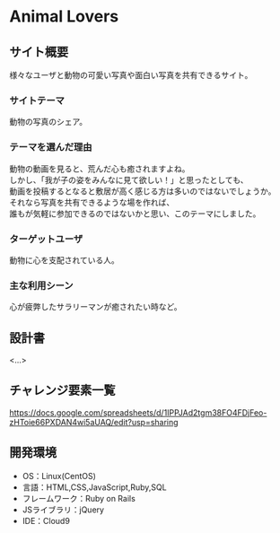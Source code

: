 # Animal Lovers

## サイト概要
様々なユーザと動物の可愛い写真や面白い写真を共有できるサイト。

### サイトテーマ
動物の写真のシェア。

### テーマを選んだ理由
動物の動画を見ると、荒んだ心も癒されますよね。  
しかし、「我が子の姿をみんなに見て欲しい！」と思ったとしても、  
動画を投稿するとなると敷居が高く感じる方は多いのではないでしょうか。  
それなら写真を共有できるような場を作れば、  
誰もが気軽に参加できるのではないかと思い、このテーマにしました。

### ターゲットユーザ
動物に心を支配されている人。

### 主な利用シーン
心が疲弊したサラリーマンが癒されたい時など。

## 設計書
<...>

## チャレンジ要素一覧
https://docs.google.com/spreadsheets/d/1IPPJAd2tgm38FO4FDjFeo-zHToie66PXDAN4wi5aUAQ/edit?usp=sharing

## 開発環境
- OS：Linux(CentOS)
- 言語：HTML,CSS,JavaScript,Ruby,SQL
- フレームワーク：Ruby on Rails
- JSライブラリ：jQuery
- IDE：Cloud9
